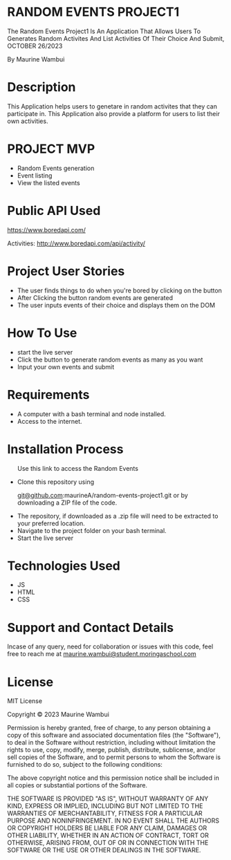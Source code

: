 # RANDOM EVENTS PROJECT1

The Random Events Project1 Is An Application That Allows Users To Generates Random Activites And List Activities Of Their Choice And Submit, OCTOBER 26/2023

By Maurine Wambui

# Description

This Application helps users to genetare in random activites that they can participate in. This Application also provide a platform for users to list their own activities. 

# PROJECT MVP
<ul>
 <li>Random Events generation</li>
 <li>Event listing</li>
 <li>View the listed events</li>
 </ul>

# Public API Used
https://www.boredapi.com/

Activities: http://www.boredapi.com/api/activity/

# Project User Stories
<ul>
<li>The user finds things to do when you're bored by clicking on the button</li>
<li>After Clicking the button random events are generated</li>
<li>The user inputs events of their choice and displays them on the DOM</li>
</ul>

# How To Use

<ul>
<li>start the live server</li>
<li>Click the button to generate random events as many as you want</li>
<li>Input your own events and submit</li>
</ul>

# Requirements

<ul>
<li>A computer with a bash terminal and node installed.</li>
<li>Access to the internet.</li>
</ul>

# Installation Process
<ul> Use this link to access the Random Events 
</ul>

<ul>
<li>Clone this repository using

  git@github.com:maurineA/random-events-project1.git
or by downloading a ZIP file of the code.</li>
<li>The repository, if downloaded as a .zip file will need to be extracted to your preferred location.</li>
<li>Navigate to the project folder on your bash terminal.</li>
<li>Start the live server</li>
</ul>

  # Technologies Used
<ul>
<li>JS</li>
<li>HTML</li>
<li>CSS</li>
</ul>


# Support and Contact Details

Incase of any query, need for collaboration or issues with this code, feel free to reach me at maurine.wambui@student.moringaschool.com

# License

MIT License

Copyright © 2023 Maurine Wambui 

Permission is hereby granted, free of charge, to any person obtaining a copy of this software and associated documentation files (the "Software"), to deal in the Software without restriction, including without limitation the rights to use, copy, modify, merge, publish, distribute, sublicense, and/or sell copies of the Software, and to permit persons to whom the Software is furnished to do so, subject to the following conditions:

The above copyright notice and this permission notice shall be included in all copies or substantial portions of the Software.

THE SOFTWARE IS PROVIDED "AS IS", WITHOUT WARRANTY OF ANY KIND, EXPRESS OR IMPLIED, INCLUDING BUT NOT LIMITED TO THE WARRANTIES OF MERCHANTABILITY, FITNESS FOR A PARTICULAR PURPOSE AND NONINFRINGEMENT. IN NO EVENT SHALL THE AUTHORS OR COPYRIGHT HOLDERS BE LIABLE FOR ANY CLAIM, DAMAGES OR OTHER LIABILITY, WHETHER IN AN ACTION OF CONTRACT, TORT OR OTHERWISE, ARISING FROM, OUT OF OR IN CONNECTION WITH THE SOFTWARE OR THE USE OR OTHER DEALINGS IN THE SOFTWARE.